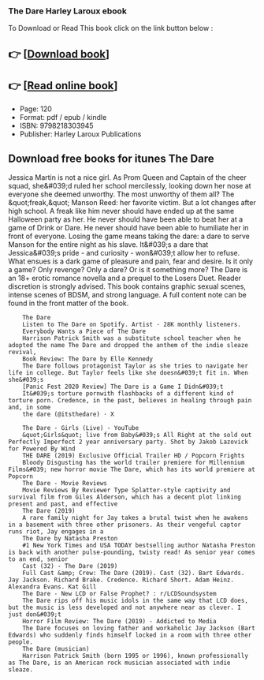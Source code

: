 ### The Dare Harley Laroux ebook

To Download or Read This book click on the link button below :

## 👉  [**[Download book](http://filesbooks.info/download.php?group=book&from=github.com&id=690508&lnk=1079 "Download book")**]

## 👉  [**[Read online book](http://filesbooks.info/download.php?group=book&from=github.com&id=690508&lnk=1079 "Read online book")**]


* Page: 120
* Format: pdf / epub / kindle
* ISBN: 9798218303945
* Publisher: Harley Laroux Publications



## Download free books for itunes The Dare



Jessica Martin is not a nice girl. As Prom Queen and Captain of the cheer squad, she&amp;#039;d ruled her school mercilessly, looking down her nose at everyone she deemed unworthy. The most unworthy of them all? The &amp;quot;freak,&amp;quot; Manson Reed: her favorite victim. But a lot changes after high school. A freak like him never should have ended up at the same Halloween party as her. He never should have been able to beat her at a game of Drink or Dare. He never should have been able to humiliate her in front of everyone. Losing the game means taking the dare: a dare to serve Manson for the entire night as his slave. It&amp;#039;s a dare that Jessica&amp;#039;s pride - and curiosity - won&amp;#039;t allow her to refuse. What ensues is a dark game of pleasure and pain, fear and desire. Is it only a game? Only revenge? Only a dare? Or is it something more? The Dare is an 18+ erotic romance novella and a prequel to the Losers Duet. Reader discretion is strongly advised. This book contains graphic sexual scenes, intense scenes of BDSM, and strong language. A full content note can be found in the front matter of the book.


        The Dare
        Listen to The Dare on Spotify. Artist · 28K monthly listeners.
        Everybody Wants a Piece of The Dare
        Harrison Patrick Smith was a substitute school teacher when he adopted the name The Dare and dropped the anthem of the indie sleaze revival, 
        Book Review: The Dare by Elle Kennedy
        The Dare follows protagonist Taylor as she tries to navigate her life in college. But Taylor feels like she doesn&#039;t fit in. When she&#039;s 
        [Panic Fest 2020 Review] The Dare is a Game I Didn&#039;t
        It&#039;s torture pornwith flashbacks of a different kind of torture porn. Credence, in the past, believes in healing through pain and, in some 
        the dare (@itsthedare) · X
        
        The Dare - Girls (Live) - YouTube
        &quot;Girls&quot; live from Baby&#039;s All Right at the sold out Perfectly Imperfect 2 year anniversary party. Shot by Jakob Lazovick for Powered By Wind 
        THE DARE (2019) Exclusive Official Trailer HD / Popcorn Frights
        Bloody Disgusting has the world trailer premiere for Millennium Films&#039; new horror movie The Dare, which has its world premiere at Popcorn 
        The Dare - Movie Reviews
        Movie Reviews By Reviewer Type Splatter-style captivity and survival film from Giles Alderson, which has a decent plot linking present and past, and effective 
        The Dare (2019)
        A rare family night for Jay takes a brutal twist when he awakens in a basement with three other prisoners. As their vengeful captor runs riot, Jay engages in a 
        The Dare by Natasha Preston
        #1 New York Times and USA TODAY bestselling author Natasha Preston is back with another pulse-pounding, twisty read! As senior year comes to an end, senior 
        Cast (32) - The Dare (2019)
        Full Cast &amp; Crew: The Dare (2019). Cast (32). Bart Edwards. Jay Jackson. Richard Brake. Credence. Richard Short. Adam Heinz. Alexandra Evans. Kat Gill 
        The Dare - New LCD or False Prophet? : r/LCDSoundsystem
        The Dare rips off his music idols in the same way that LCD does, but the music is less developed and not anywhere near as clever. I just don&#039;t 
        Horror Film Review: The Dare (2019) - Addicted to Media
        The Dare focuses on loving father and workaholic Jay Jackson (Bart Edwards) who suddenly finds himself locked in a room with three other people.
        The Dare (musician)
        Harrison Patrick Smith (born 1995 or 1996), known professionally as The Dare, is an American rock musician associated with indie sleaze.
    




